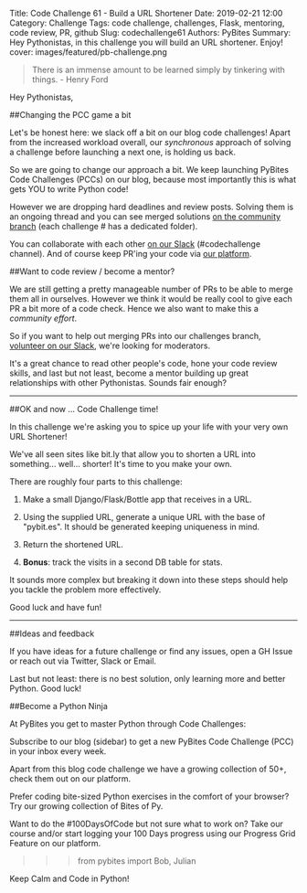 Title: Code Challenge 61 - Build a URL Shortener
Date: 2019-02-21 12:00
Category: Challenge
Tags: code challenge, challenges, Flask, mentoring, code review, PR, github
Slug: codechallenge61
Authors: PyBites
Summary: Hey Pythonistas, in this challenge you will build an URL shortener. Enjoy!
cover: images/featured/pb-challenge.png

> There is an immense amount to be learned simply by tinkering with things. - Henry Ford

Hey Pythonistas,

##Changing the PCC game a bit

Let's be honest here: we slack off a bit on our blog code challenges! Apart from the increased workload overall, our _synchronous_ approach of solving a challenge before launching a next one, is holding us back.

So we are going to change our approach a bit. We keep launching PyBites Code Challenges (PCCs) on our blog, because most importantly this is what gets YOU to write Python code!

However we are dropping hard deadlines and review posts. Solving them is an ongoing thread and you can see merged solutions [on the community branch](https://github.com/pybites/challenges/tree/community) (each challenge # has a dedicated folder).

You can collaborate with each other [on our Slack](https://join.slack.com/t/pybites/shared_invite/enQtNDAxODc0MjEyODM2LTNiZjljNTI2NGJiNWI0MTRkNjY4YzQ1ZWU4MmQzNWQyN2Q4ZTQzMTk0NzkyZTRmMThlNmQzYTk5Y2Y5ZDM4NDU) (#codechallenge channel). And of course keep PR'ing your code via [our platform](https://codechalleng.es/challenges/).

##Want to code review / become a mentor?

We are still getting a pretty manageable number of PRs to be able to merge them all in ourselves. However we think it would be really cool to give each PR a bit more of a code check. Hence we also want to make this a *community effort*.

So if you want to help out merging PRs into our challenges branch, [volunteer on our Slack](https://join.slack.com/t/pybites/shared_invite/enQtNDAxODc0MjEyODM2LTNiZjljNTI2NGJiNWI0MTRkNjY4YzQ1ZWU4MmQzNWQyN2Q4ZTQzMTk0NzkyZTRmMThlNmQzYTk5Y2Y5ZDM4NDU), we're looking for moderators.

It's a great chance to read other people's code, hone your code review skills, and last but not least, become a mentor building up great relationships with other Pythonistas. Sounds fair enough?

---

##OK and now ... Code Challenge time!

In this challenge we're asking you to spice up your life with your very own URL Shortener!

We've all seen sites like bit.ly that allow you to shorten a URL into something... well... shorter! It's time to you make your own.

There are roughly four parts to this challenge:

1. Make a small Django/Flask/Bottle app that receives in a URL.

2. Using the supplied URL, generate a unique URL with the base of "pybit.es". It should be generated keeping uniqueness in mind. 

3. Return the shortened URL.

4. **Bonus**: track the visits in a second DB table for stats.

It sounds more complex but breaking it down into these steps should help you tackle the problem more effectively.

Good luck and have fun!

---

##Ideas and feedback

If you have ideas for a future challenge or find any issues, open a GH Issue or reach out via Twitter, Slack or Email.

Last but not least: there is no best solution, only learning more and better Python. Good luck!

##Become a Python Ninja

At PyBites you get to master Python through Code Challenges:

Subscribe to our blog (sidebar) to get a new PyBites Code Challenge (PCC) in your inbox every week.

Apart from this blog code challenge we have a growing collection of 50+, check them out on our platform.

Prefer coding bite-sized Python exercises in the comfort of your browser? Try our growing collection of Bites of Py.

Want to do the #100DaysOfCode but not sure what to work on? Take our course and/or start logging your 100 Days progress using our Progress Grid Feature on our platform.

>>> from pybites import Bob, Julian

Keep Calm and Code in Python!
